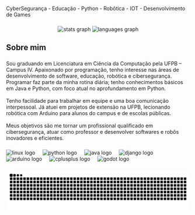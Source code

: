 <p align="left">CyberSegurança - Educação - Python - Robôtica - IOT - Desenvolvimento de Games</p>

###

<div align="center">
  <img src="https://github-readme-stats.vercel.app/api?username=M1gu3lDev&hide_title=false&hide_rank=false&show_icons=true&include_all_commits=true&count_private=true&disable_animations=false&theme=dracula&locale=en&hide_border=false&order=1" height="150" alt="stats graph"  />
  <img src="https://github-readme-stats.vercel.app/api/top-langs?username=M1gu3lDev&locale=en&hide_title=false&layout=compact&card_width=320&langs_count=5&theme=dracula&hide_border=false&order=2" height="150" alt="languages graph"  />
</div>

###

<h2 align="left">Sobre mim</h2>

###

<p align="left">Sou graduando em Licenciatura em Ciência da Computação pela UFPB – Campus IV. Apaixonado por programação, tenho interesse nas áreas de desenvolvimento de software, educação, robótica e cibersegurança. Programar faz parte da minha rotina diária; tenho conhecimentos básicos em Java e Python, com foco atual no aprofundamento em Python.<br><br>Tenho facilidade para trabalhar em equipe e uma boa comunicação interpessoal. Já atuei em projetos de extensão na UFPB, lecionando robótica com Arduino para alunos do campus e de escolas públicas.<br><br>Meus objetivos são me tornar um profissional qualificado em cibersegurança, atuar como professor e desenvolver softwares e robôs inovadores e eficientes.</p>

###

<div align="left">
  <img src="https://cdn.jsdelivr.net/gh/devicons/devicon/icons/linux/linux-original.svg" height="40" alt="linux logo"  />
  <img width="12" />
  <img src="https://cdn.jsdelivr.net/gh/devicons/devicon/icons/python/python-original.svg" height="40" alt="python logo"  />
  <img width="12" />
  <img src="https://cdn.jsdelivr.net/gh/devicons/devicon/icons/java/java-original.svg" height="40" alt="java logo"  />
  <img width="12" />
  <img src="https://cdn.jsdelivr.net/gh/devicons/devicon/icons/django/django-plain.svg" height="40" alt="django logo"  />
  <img width="12" />
  <img src="https://cdn.jsdelivr.net/gh/devicons/devicon/icons/arduino/arduino-original.svg" height="40" alt="arduino logo"  />
  <img width="12" />
  <img src="https://cdn.jsdelivr.net/gh/devicons/devicon/icons/cplusplus/cplusplus-original.svg" height="40" alt="cplusplus logo"  />
  <img width="12" />
  <img src="https://cdn.jsdelivr.net/gh/devicons/devicon/icons/godot/godot-original.svg" height="40" alt="godot logo"  />
</div>

###

<img src="https://raw.githubusercontent.com/M1gu3lDev/M1gu3lDev/output/snake.svg" alt="Snake animation" />

###
